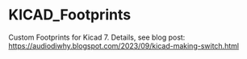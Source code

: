 # KICAD_Footprints
Custom Footprints for Kicad 7. Details, see blog post:
https://audiodiwhy.blogspot.com/2023/09/kicad-making-switch.html
